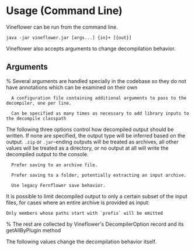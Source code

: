 # Usage (Command Line)

Vineflower can be run from the command line.

```shell
java -jar vineflower.jar [args...] {in}+ [{out}]
```

Vineflower also accepts arguments to change decompilation behavior.

## Arguments

% Several arguments are handled specially in the codebase so they do not have annotations which can be examined on their own

```{option} --cfg={file}, -cfg={file}
  A configuration file containing additional arguments to pass to the decompiler, one per line.
```

```{option} --add-external={library}, -e={library}
  Can be specified as many times as necessary to add library inputs to the decompile classpath
```

The following three options control how decompiled output should be written. If none are specified, the output type will be inferred based on the output. `.zip` or `.jar`-ending outputs will be treated as archives, all other values will be treated as a directory, or no output at all will write the decompiled output to the console.

```{option} --file
  Prefer saving to an archive file.
```

```{option} --folder
  Prefer saving to a folder, potentially extracting an input archive.
```

```{option} --legacy-saving
  Use legacy Fernflower save behavior.
```

It is possible to limit decompiled output to only a certain subset of the input files, for cases where an entire archive is provided as input:

```{option} --only={prefix}, -only={prefix}
Only members whose paths start with `prefix` will be emitted
```

% The rest are collected by Vineflower's DecompilerOption record and its getAllByPlugin method

The following values change the decompilation behavior itself.

```{include} generated/usage.md
```
